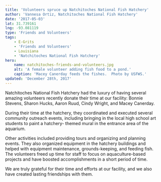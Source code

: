 ```yaml
---
title: 'Volunteers spruce up Natchitoches National Fish Hatchery'
author: 'Vannesa Ortiz, Natchitoches National Fish Hatchery'
date: '2017-05-03'
lat: 31.739161
lng: -93.081119
type: 'Friends and Volunteers'
tags:
    - E-Grits
    - 'Friends and Volunteers'
    - Louisiana
    - 'Natchitoches National Fish Hatchery'
hero:
    name: natchitoches-friends-and-volunteers.jpg
    alt: 'A female volunteer adding fish food to a pond.'
    caption: 'Macey Canerday feeds the fishes.  Photo by USFWS.'
updated: 'December 28th, 2017'
---
```


Natchitoches National Fish Hatchery had the luxury of having several amazing volunteers recently donate their time at our facility:  Bonnie Stevens, Sharon Hucks, Aaron Ruud, Cindy Wright, and Macey Canerday.

During their time at the hatchery, they coordinated and executed several community outreach events, including bringing in the local high school art students to paint a hatchery- themed mural in the entrance area of the aquarium.

Other activities included providing tours and organizing and planning events.  They also organized equipment in the hatchery buildings and helped with equipment maintenance, grounds-keeping, and feeding fish.   The volunteers freed up time for  staff to focus on aquaculture-based projects and have boosted accomplishments in a short period of time. 

We are truly grateful for their time and efforts at our facility, and we also have created lasting friendships with them. 
